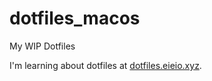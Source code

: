 # dotfiles_macos
My WIP Dotfiles

I'm learning about dotfiles at [dotfiles.eieio.xyz](http://dotfiles.eieio.xyz).
